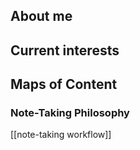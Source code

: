 ## About me

## Current interests

## Maps of Content

### Note-Taking Philosophy

[[note-taking workflow]]
